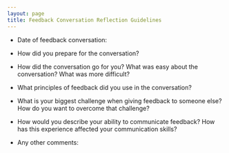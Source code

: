 ```yaml
---
layout: page
title: Feedback Conversation Reflection Guidelines
---
```


* Date of feedback conversation:

* How did you prepare for the conversation?

* How did the conversation go for you? What was easy about the conversation? What was more difficult?

* What principles of feedback did you use in the conversation?

* What is your biggest challenge when giving feedback to someone else? How do you want to overcome that challenge?

* How would you describe your ability to communicate feedback? How has this experience affected your communication skills?

* Any other comments:
